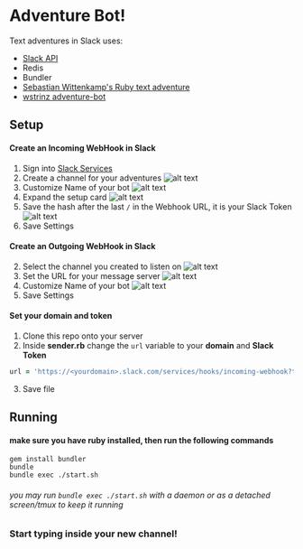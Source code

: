 # Adventure Bot!

Text adventures in Slack uses:

- [Slack API](http://api.slack.com)
- Redis
- Bundler
- [Sebastian Wittenkamp's Ruby text adventure](https://github.com/bitops/text-adventure)
- [wstrinz adventure-bot](https://github.com/wstrinz/adventure-bot)

## Setup

#### Create an Incoming WebHook in Slack

1. Sign into [Slack Services](slack.com/services)
2. Create a channel for your adventures
![alt text][create-channel]
3. Customize Name of your bot
![alt text][customize-name]
4. Expand the setup card
![alt text][expand-setup]
5. Save the hash after the last `/` in the Webhook URL, it is your Slack Token
![alt text][token]
6. Save Settings

#### Create an Outgoing WebHook in Slack

2. Select the channel you created to listen on
![alt text][listen-channel]
3. Set the URL for your message server
![alt text][server-url]
3. Customize Name of your bot
![alt text][customize-name]
4. Save Settings

#### Set your domain and token

1. Clone this repo onto your server
2. Inside **sender.rb** change the `url` variable to your **domain** and **Slack Token**
```ruby
url = 'https://<yourdomain>.slack.com/services/hooks/incoming-webhook?token=<yourtoken>'
```
3. Save file

## Running

#### make sure you have ruby installed, then run the following commands

```shell
gem install bundler
bundle
bundle exec ./start.sh
```
###### you may run `bundle exec ./start.sh` with a daemon or as a detached screen/tmux to keep it running

### Start typing inside your new channel!

[create-channel]: https://raw.githubusercontent.com/Jupitar/adventure-bot/master/docs/create-channel.png "create channel"

[customize-name]: https://raw.githubusercontent.com/Jupitar/adventure-bot/master/docs/customize-name.png "customize name"

[expand-setup]: https://raw.githubusercontent.com/Jupitar/adventure-bot/master/docs/expand-setup.png "expand setup"

[token]: https://raw.githubusercontent.com/Jupitar/adventure-bot/master/docs/get-token.png "token"

[server-url]: https://raw.githubusercontent.com/Jupitar/adventure-bot/master/docs/server-url.png "token"

[listen-channel]: https://raw.githubusercontent.com/Jupitar/adventure-bot/master/docs/listen-channel.png "listen channel"